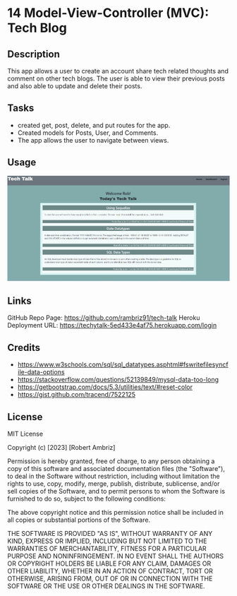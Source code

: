 # 14 Model-View-Controller (MVC): Tech Blog


## Description

This app allows a user to create an account share tech related thoughts and comment on other tech blogs. The user is able to view their previous posts and also able to update and delete their posts.

## Tasks 

- created get, post, delete, and put routes for the app.
- Created models for Posts, User, and Comments.
- The app allows the user to navigate between views.


## Usage

![Alt text](<Assets/Screenshot 2023-12-14 130056.png>)

## Links

GitHub Repo Page: https://github.com/rambriz91/tech-talk
Heroku Deployment URL: https://techytalk-5ed433e4af75.herokuapp.com/login

## Credits
- https://www.w3schools.com/sql/sql_datatypes.asphtml#fswritefilesyncfile-data-options
- https://stackoverflow.com/questions/52139849/mysql-data-too-long
- https://getbootstrap.com/docs/5.3/utilities/text/#reset-color
- https://gist.github.com/tracend/7522125
## License

MIT License

Copyright (c) [2023] [Robert Ambriz]

Permission is hereby granted, free of charge, to any person obtaining a copy
of this software and associated documentation files (the "Software"), to deal
in the Software without restriction, including without limitation the rights
to use, copy, modify, merge, publish, distribute, sublicense, and/or sell
copies of the Software, and to permit persons to whom the Software is
furnished to do so, subject to the following conditions:

The above copyright notice and this permission notice shall be included in all
copies or substantial portions of the Software.

THE SOFTWARE IS PROVIDED "AS IS", WITHOUT WARRANTY OF ANY KIND, EXPRESS OR
IMPLIED, INCLUDING BUT NOT LIMITED TO THE WARRANTIES OF MERCHANTABILITY,
FITNESS FOR A PARTICULAR PURPOSE AND NONINFRINGEMENT. IN NO EVENT SHALL THE
AUTHORS OR COPYRIGHT HOLDERS BE LIABLE FOR ANY CLAIM, DAMAGES OR OTHER
LIABILITY, WHETHER IN AN ACTION OF CONTRACT, TORT OR OTHERWISE, ARISING FROM,
OUT OF OR IN CONNECTION WITH THE SOFTWARE OR THE USE OR OTHER DEALINGS IN THE
SOFTWARE.